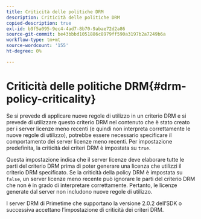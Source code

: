 ```yaml
---
title: Criticità delle politiche DRM
description: Criticità delle politiche DRM
copied-description: true
exl-id: b9f5a095-9ec4-4ad7-8b70-9abae72d2a86
source-git-commit: be43bbbd1051886c8979ff590a3197b2a7249b6a
workflow-type: tm+mt
source-wordcount: '155'
ht-degree: 0%

---
```


# Criticità delle politiche DRM{#drm-policy-criticality}

Se si prevede di applicare nuove regole di utilizzo in un criterio DRM e si prevede di utilizzare questo criterio DRM nel contenuto che è stato creato per i server licenze meno recenti (e quindi non interpreta correttamente le nuove regole di utilizzo), potrebbe essere necessario specificare il comportamento dei server licenze meno recenti. Per impostazione predefinita, la criticità dei criteri DRM è impostata su `true`.

Questa impostazione indica che il server licenze deve elaborare tutte le parti del criterio DRM prima di poter generare una licenza che utilizzi il criterio DRM specificato. Se la criticità della policy DRM è impostata su `false`, un server licenze meno recente può ignorare le parti del criterio DRM che non è in grado di interpretare correttamente. Pertanto, le licenze generate dal server non includono nuove regole di utilizzo.

I server DRM di Primetime che supportano la versione 2.0.2 dell’SDK o successiva accettano l’impostazione di criticità dei criteri DRM.
